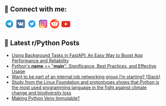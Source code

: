 ## 🔎 Connect with me:
[<img src="https://github.com/bullbesh/bullbesh/blob/main/images/Telegram.png" width="32" height="32" />](https://t.me/bullbesh)
[<img src="https://github.com/bullbesh/bullbesh/blob/main/images/VK.png" width="32" height="32" />](https://vk.com/bullbesh)
[<img src="https://github.com/bullbesh/bullbesh/blob/main/images/Twitter.png" width="32" height="32" />](https://twitter.com/bullbesh1)
[<img src="https://github.com/bullbesh/bullbesh/blob/main/images/Instagram.png" width="32" height="32" />](https://www.instagram.com/bullbesh)
[<img src="https://github.com/bullbesh/bullbesh/blob/main/images/Reddit.png" width="32" height="32" />](https://www.reddit.com/user/bullbesh)
[<img src="https://github.com/bullbesh/bullbesh/blob/main/images/YouTube.png" width="32" height="32" />](https://www.youtube.com/channel/UCtfjRs6uzgq5mfm8S06WTcg)

## 📕 Latest r/Python Posts
<!-- BLOG-POST-LIST:START -->
- [Using Background Tasks in FastAPI: An Easy Way to Boost App Performance and Reliability](https://www.reddit.com/r/Python/comments/15n89zm/using_background_tasks_in_fastapi_an_easy_way_to/)
- [Python&#39;s __name__ == &quot;__main__&quot;: Significance, Best Practices, and Effective Usage](https://www.reddit.com/r/Python/comments/15n72vl/pythons_name_main_significance_best_practices_and/)
- [Want to be part of an internal job networking group I’m starting? &lpar;Slack&rpar;](https://www.reddit.com/r/Python/comments/15n70a9/want_to_be_part_of_an_internal_job_networking/)
- [Study from the Linux Foundation and protontypes shows that Python is the most used programming language in the fight against climate change and biodiversity loss](https://www.reddit.com/r/Python/comments/15n6ixf/study_from_the_linux_foundation_and_protontypes/)
- [Making Python Venv Immutable?](https://www.reddit.com/r/Python/comments/15n3yib/making_python_venv_immutable/)
<!-- BLOG-POST-LIST:END -->

